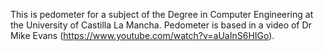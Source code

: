 This is pedometer for a subject of the Degree in Computer Engineering at the University of Castilla La Mancha. 
Pedometer is based in a video of Dr Mike Evans (https://www.youtube.com/watch?v=aUaInS6HIGo).

